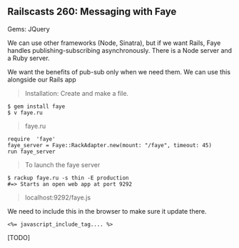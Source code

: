 ## Railscasts 260: Messaging with Faye

Gems: JQuery

We can use other frameworks (Node, Sinatra), but if we want Rails, Faye handles publishing-subscribing asynchronously. There is a Node server and a Ruby server.

We want the benefits of pub-sub only when we need them. We can use this alongside our Rails app

> Installation: Create and make a file.
    
    $ gem install faye
    $ v faye.ru

> faye.ru

    require  'faye'
    faye_server = Faye::RackAdapter.new(mount: "/faye", timeout: 45)
    run faye_server

> To launch the faye server
    
    $ rackup faye.ru -s thin -E production
    #=> Starts an open web app at port 9292

> localhost:9292/faye.js

We need to include this in the browser to make sure it update there.

    <%= javascript_include_tag.... %>

[TODO]

